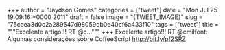 
+++
author = "Jaydson Gomes"
categories = ["tweet"]
date = "Mon Jul 25 19:09:16 +0000 2011"
draft = false
image = "{TWEET_IMAGE}"
slug = "75caea3d0c2a289547d98059db0e40cf6a433f10"
tags = ["tweet"]
title = """Excelente artigo!!! RT @c..."""
+++
Excelente artigo!!! RT @cmilfont: Algumas considerações sobre CoffeeScript  http://bit.ly/pf2SRZ
